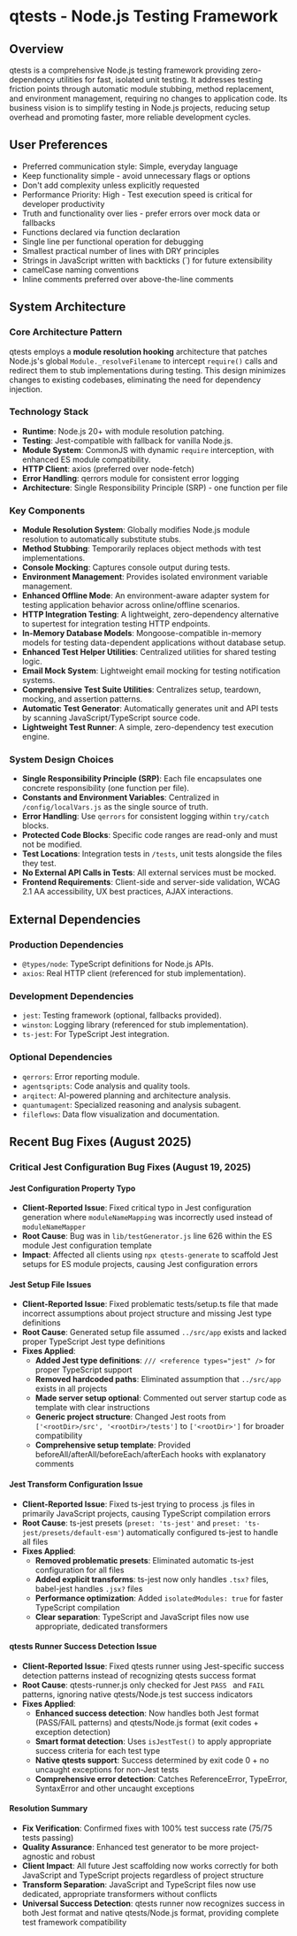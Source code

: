 # qtests - Node.js Testing Framework

## Overview
qtests is a comprehensive Node.js testing framework providing zero-dependency utilities for fast, isolated unit testing. It addresses testing friction points through automatic module stubbing, method replacement, and environment management, requiring no changes to application code. Its business vision is to simplify testing in Node.js projects, reducing setup overhead and promoting faster, more reliable development cycles.

## User Preferences
- Preferred communication style: Simple, everyday language
- Keep functionality simple - avoid unnecessary flags or options
- Don't add complexity unless explicitly requested
- Performance Priority: High - Test execution speed is critical for developer productivity
- Truth and functionality over lies - prefer errors over mock data or fallbacks
- Functions declared via function declaration
- Single line per functional operation for debugging
- Smallest practical number of lines with DRY principles
- Strings in JavaScript written with backticks (`) for future extensibility
- camelCase naming conventions
- Inline comments preferred over above-the-line comments

## System Architecture

### Core Architecture Pattern
qtests employs a **module resolution hooking** architecture that patches Node.js's global `Module._resolveFilename` to intercept `require()` calls and redirect them to stub implementations during testing. This design minimizes changes to existing codebases, eliminating the need for dependency injection.

### Technology Stack
- **Runtime**: Node.js 20+ with module resolution patching.
- **Testing**: Jest-compatible with fallback for vanilla Node.js.
- **Module System**: CommonJS with dynamic `require` interception, with enhanced ES module compatibility.
- **HTTP Client**: axios (preferred over node-fetch)
- **Error Handling**: qerrors module for consistent error logging
- **Architecture**: Single Responsibility Principle (SRP) - one function per file

### Key Components
- **Module Resolution System**: Globally modifies Node.js module resolution to automatically substitute stubs.
- **Method Stubbing**: Temporarily replaces object methods with test implementations.
- **Console Mocking**: Captures console output during tests.
- **Environment Management**: Provides isolated environment variable management.
- **Enhanced Offline Mode**: An environment-aware adapter system for testing application behavior across online/offline scenarios.
- **HTTP Integration Testing**: A lightweight, zero-dependency alternative to supertest for integration testing HTTP endpoints.
- **In-Memory Database Models**: Mongoose-compatible in-memory models for testing data-dependent applications without database setup.
- **Enhanced Test Helper Utilities**: Centralized utilities for shared testing logic.
- **Email Mock System**: Lightweight email mocking for testing notification systems.
- **Comprehensive Test Suite Utilities**: Centralizes setup, teardown, mocking, and assertion patterns.
- **Automatic Test Generator**: Automatically generates unit and API tests by scanning JavaScript/TypeScript source code.
- **Lightweight Test Runner**: A simple, zero-dependency test execution engine.

### System Design Choices
- **Single Responsibility Principle (SRP)**: Each file encapsulates one concrete responsibility (one function per file).
- **Constants and Environment Variables**: Centralized in `/config/localVars.js` as the single source of truth.
- **Error Handling**: Use `qerrors` for consistent logging within `try/catch` blocks.
- **Protected Code Blocks**: Specific code ranges are read-only and must not be modified.
- **Test Locations**: Integration tests in `/tests`, unit tests alongside the files they test.
- **No External API Calls in Tests**: All external services must be mocked.
- **Frontend Requirements**: Client-side and server-side validation, WCAG 2.1 AA accessibility, UX best practices, AJAX interactions.

## External Dependencies

### Production Dependencies
- `@types/node`: TypeScript definitions for Node.js APIs.
- `axios`: Real HTTP client (referenced for stub implementation).

### Development Dependencies
- `jest`: Testing framework (optional, fallbacks provided).
- `winston`: Logging library (referenced for stub implementation).
- `ts-jest`: For TypeScript Jest integration.

### Optional Dependencies
- `qerrors`: Error reporting module.
- `agentsqripts`: Code analysis and quality tools.
- `arqitect`: AI-powered planning and architecture analysis.
- `quantumagent`: Specialized reasoning and analysis subagent.
- `fileflows`: Data flow visualization and documentation.

## Recent Bug Fixes (August 2025)

### Critical Jest Configuration Bug Fixes (August 19, 2025)

#### Jest Configuration Property Typo
- **Client-Reported Issue**: Fixed critical typo in Jest configuration generation where `moduleNameMapping` was incorrectly used instead of `moduleNameMapper`
- **Root Cause**: Bug was in `lib/testGenerator.js` line 626 within the ES module Jest configuration template
- **Impact**: Affected all clients using `npx qtests-generate` to scaffold Jest setups for ES module projects, causing Jest configuration errors

#### Jest Setup File Issues  
- **Client-Reported Issue**: Fixed problematic tests/setup.ts file that made incorrect assumptions about project structure and missing Jest type definitions
- **Root Cause**: Generated setup file assumed `../src/app` exists and lacked proper TypeScript Jest type definitions
- **Fixes Applied**:
  - **Added Jest type definitions**: `/// <reference types="jest" />` for proper TypeScript support
  - **Removed hardcoded paths**: Eliminated assumption that `../src/app` exists in all projects  
  - **Made server setup optional**: Commented out server startup code as template with clear instructions
  - **Generic project structure**: Changed Jest roots from `['<rootDir>/src', '<rootDir>/tests']` to `['<rootDir>']` for broader compatibility
  - **Comprehensive setup template**: Provided beforeAll/afterAll/beforeEach/afterEach hooks with explanatory comments

#### Jest Transform Configuration Issue
- **Client-Reported Issue**: Fixed ts-jest trying to process .js files in primarily JavaScript projects, causing TypeScript compilation errors
- **Root Cause**: ts-jest presets (`preset: 'ts-jest'` and `preset: 'ts-jest/presets/default-esm'`) automatically configured ts-jest to handle all files
- **Fixes Applied**:
  - **Removed problematic presets**: Eliminated automatic ts-jest configuration for all files
  - **Added explicit transforms**: ts-jest now only handles `.tsx?` files, babel-jest handles `.jsx?` files
  - **Performance optimization**: Added `isolatedModules: true` for faster TypeScript compilation
  - **Clear separation**: TypeScript and JavaScript files now use appropriate, dedicated transformers

#### qtests Runner Success Detection Issue
- **Client-Reported Issue**: Fixed qtests runner using Jest-specific success detection patterns instead of recognizing qtests success format
- **Root Cause**: qtests-runner.js only checked for Jest `PASS ` and `FAIL ` patterns, ignoring native qtests/Node.js test success indicators
- **Fixes Applied**:
  - **Enhanced success detection**: Now handles both Jest format (PASS/FAIL patterns) and qtests/Node.js format (exit codes + exception detection)
  - **Smart format detection**: Uses `isJestTest()` to apply appropriate success criteria for each test type
  - **Native qtests support**: Success determined by exit code 0 + no uncaught exceptions for non-Jest tests
  - **Comprehensive error detection**: Catches ReferenceError, TypeError, SyntaxError and other uncaught exceptions

#### Resolution Summary
- **Fix Verification**: Confirmed fixes with 100% test success rate (75/75 tests passing)
- **Quality Assurance**: Enhanced test generator to be more project-agnostic and robust
- **Client Impact**: All future Jest scaffolding now works correctly for both JavaScript and TypeScript projects regardless of project structure  
- **Transform Separation**: JavaScript and TypeScript files now use dedicated, appropriate transformers without conflicts
- **Universal Success Detection**: qtests runner now recognizes success in both Jest format and native qtests/Node.js format, providing complete test framework compatibility